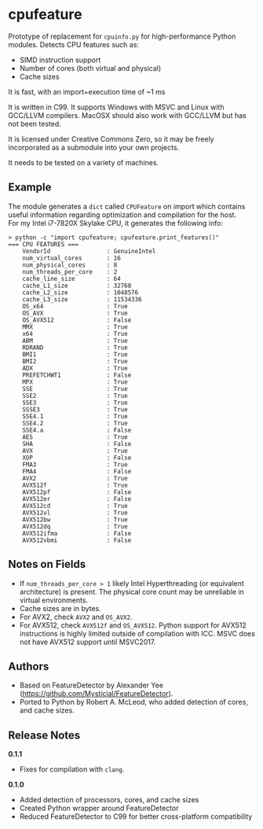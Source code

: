 cpufeature
==========

Prototype of replacement for `cpuinfo.py` for high-performance Python modules. 
Detects CPU features such as: 

* SIMD instruction support
* Number of cores (both virtual and physical)
* Cache sizes

It is fast, with an import+execution time of ~1 ms

It is written in C99. It supports Windows with MSVC and Linux with GCC/LLVM 
compilers. MacOSX should also work with GCC/LLVM but has not been tested.

It is licensed under Creative Commons Zero, so it may be freely incorporated 
as a submodule into your own projects.

It needs to be tested on a variety of machines.

Example
-------

The module generates a `dict` called `CPUFeature` on import which contains 
useful information regarding optimization and compilation for the host.  
For my Intel i7-7820X Skylake CPU, it generates the following info:

    > python -c "import cpufeature; cpufeature.print_features()"
    === CPU FEATURES ===
        VendorId                : GenuineIntel
        num_virtual_cores       : 16
        num_physical_cores      : 8
        num_threads_per_core    : 2
        cache_line_size         : 64
        cache_L1_size           : 32768
        cache_L2_size           : 1048576
        cache_L3_size           : 11534336
        OS_x64                  : True
        OS_AVX                  : True
        OS_AVX512               : False
        MMX                     : True
        x64                     : True
        ABM                     : True
        RDRAND                  : True
        BMI1                    : True
        BMI2                    : True
        ADX                     : True
        PREFETCHWT1             : False
        MPX                     : True
        SSE                     : True
        SSE2                    : True
        SSE3                    : True
        SSSE3                   : True
        SSE4.1                  : True
        SSE4.2                  : True
        SSE4.a                  : False
        AES                     : True
        SHA                     : False
        AVX                     : True
        XOP                     : False
        FMA3                    : True
        FMA4                    : False
        AVX2                    : True
        AVX512f                 : True
        AVX512pf                : False
        AVX512er                : False
        AVX512cd                : True
        AVX512vl                : True
        AVX512bw                : True
        AVX512dq                : True
        AVX512ifma              : False
        AVX512vbmi              : False


Notes on Fields
---------------

* If `num_threads_per_core > 1` likely Intel Hyperthreading (or equivalent 
  architecture) is present. The physical core count may be unreliable in 
  virtual environments.
* Cache sizes are in bytes.
* For AVX2, check `AVX2` and `OS_AVX2`.
* For AVX512, check `AVX512f` and `OS_AVX512`. Python support for AVX512 
  instructions is highly limited outside of compilation with ICC. MSVC does not 
  have AVX512 support until MSVC2017.


Authors
-------

* Based on FeatureDetector by Alexander Yee (https://github.com/Mysticial/FeatureDetector).
* Ported to Python by Robert A. McLeod, who added detection of cores, and cache 
  sizes.

Release Notes
-------------

**0.1.1**

* Fixes for compilation with `clang`.

**0.1.0**

* Added detection of processors, cores, and cache sizes
* Created Python wrapper around FeatureDetector
* Reduced FeatureDetector to C99 for better cross-platform compatibility



